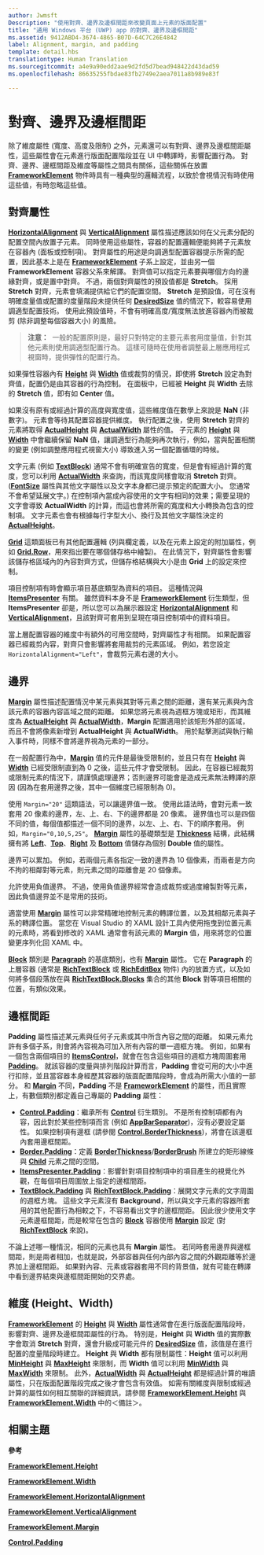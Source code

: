 ```yaml
---
author: Jwmsft
Description: "使用對齊、邊界及邊框間距來改變頁面上元素的版面配置"
title: "通用 Windows 平台 (UWP) app 的對齊、邊界及邊框間距"
ms.assetid: 9412ABD4-3674-4865-B07D-64C7C26E4842
label: Alignment, margin, and padding
template: detail.hbs
translationtype: Human Translation
ms.sourcegitcommit: a4e9a90edd2aae9d2fd5d7bead948422d43dad59
ms.openlocfilehash: 86635255fbdae83fb2749e2aea7011a8b989e83f

---
```

# 對齊、邊界及邊框間距

除了維度屬性 (寬度、高度及限制) 之外，元素還可以有對齊、邊界及邊框間距屬性，這些屬性會在元素進行版面配置階段並在 UI 中轉譯時，影響配置行為。 對齊、邊界、邊框間距及維度等屬性之間具有關係，這些關係在放置 [**FrameworkElement**](https://msdn.microsoft.com/library/windows/apps/br208706) 物件時具有一種典型的邏輯流程，以致於會視情況有時使用這些值，有時忽略這些值。

## 對齊屬性

[**HorizontalAlignment**](https://msdn.microsoft.com/library/windows/apps/br208720) 與 [**VerticalAlignment**](https://msdn.microsoft.com/library/windows/apps/br208749) 屬性描述應該如何在父元素分配的配置空間內放置子元素。 同時使用這些屬性，容器的配置邏輯便能夠將子元素放在容器內 (面板或控制項)。 對齊屬性的用途是向調適型配置容器提示所需的配置，因此基本上是在 [**FrameworkElement**](https://msdn.microsoft.com/library/windows/apps/br208706) 子系上設定，並由另一個 **FrameworkElement** 容器父系來解譯。 對齊值可以指定元素要與哪個方向的邊緣對齊，或是置中對齊。 不過，兩個對齊屬性的預設值都是 **Stretch**。 採用 **Stretch** 對齊，元素會填滿提供給它們的配置空間。 **Stretch** 是預設值，可在沒有明確度量值或配置的度量階段未提供任何 [**DesiredSize**](https://msdn.microsoft.com/library/windows/apps/br208921) 值的情況下，較容易使用調適型配置技術。 使用此預設值時，不會有明確高度/寬度無法放進容器內而被裁剪 (除非調整每個容器大小) 的風險。

> **注意：**&nbsp;&nbsp;一般的配置原則是，最好只對特定的主要元素套用度量值，針對其他元素則使用調適型配置行為。 這樣可隨時在使用者調整最上層應用程式視窗時，提供彈性的配置行為。

 
如果彈性容器內有 [**Height**](https://msdn.microsoft.com/library/windows/apps/br208718) 與 [**Width**](https://msdn.microsoft.com/library/windows/apps/br208751) 值或裁剪的情況，即使將 **Stretch** 設定為對齊值，配置仍是由其容器的行為控制。 在面板中，已經被 **Height** 與 **Width** 去除的 **Stretch** 值，即有如 **Center** 值。

如果沒有原有或經過計算的高度與寬度值，這些維度值在數學上來說是 **NaN** (非數字)。 元素會等待其配置容器提供維度。 執行配置之後，使用 **Stretch** 對齊的元素將取得 [**ActualHeight**](https://msdn.microsoft.com/library/windows/apps/br208707) 與 [**ActualWidth**](https://msdn.microsoft.com/library/windows/apps/br208709) 屬性的值。 子元素的 [**Height**](https://msdn.microsoft.com/library/windows/apps/br208718) 與 [**Width**](https://msdn.microsoft.com/library/windows/apps/br208751) 中會繼續保留 **NaN** 值，讓調適型行為能夠再次執行，例如，當與配置相關的變更 (例如調整應用程式視窗大小) 導致進入另一個配置循環的時候。

文字元素 (例如 [**TextBlock**](https://msdn.microsoft.com/library/windows/apps/br209652)) 通常不會有明確宣告的寬度，但是會有經過計算的寬度，您可以利用 [**ActualWidth**](https://msdn.microsoft.com/library/windows/apps/br208709) 來查詢，而該寬度同樣會取消 **Stretch** 對齊。 ([**FontSize**](https://msdn.microsoft.com/library/windows/apps/br209657) 屬性與其他文字屬性以及文字本身都已提示預定的配置大小。 您通常不會希望延展文字。) 在控制項內當成內容使用的文字有相同的效果；需要呈現的文字會導致 **ActualWidth** 的計算，而這也會將所需的寬度和大小轉換為包含的控制項。 文字元素也會有根據每行字型大小、換行及其他文字屬性決定的 [**ActualHeight**](https://msdn.microsoft.com/library/windows/apps/br208707)。

[**Grid**](https://msdn.microsoft.com/library/windows/apps/br242704) 這類面板已有其他配置邏輯 (列與欄定義，以及在元素上設定的附加屬性，例如 [**Grid.Row**](https://msdn.microsoft.com/library/windows/apps/hh759795)，用來指出要在哪個儲存格中繪製)。 在此情況下，對齊屬性會影響該儲存格區域內的內容對齊方式，但儲存格結構與大小是由 **Grid** 上的設定來控制。

項目控制項有時會顯示項目基底類型為資料的項目。 這種情況與 [**ItemsPresenter**](https://msdn.microsoft.com/library/windows/apps/br242843) 有關。 雖然資料本身不是 [**FrameworkElement**](https://msdn.microsoft.com/library/windows/apps/br208706) 衍生類型，但 **ItemsPresenter** 卻是，所以您可以為展示器設定 [**HorizontalAlignment**](https://msdn.microsoft.com/library/windows/apps/br208720) 和 [**VerticalAlignment**](https://msdn.microsoft.com/library/windows/apps/br208749)，且該對齊可套用到呈現在項目控制項中的資料項目。

當上層配置容器的維度中有額外的可用空間時，對齊屬性才有相關。 如果配置容器已經裁剪內容，對齊只會影響將套用裁剪的元素區域。 例如，若您設定 `HorizontalAlignment="Left"`，會裁剪元素右邊的大小。

## 邊界

[**Margin**](https://msdn.microsoft.com/library/windows/apps/br208724) 屬性描述配置情況中某元素與其對等元素之間的距離，還有某元素與內含該元素的容器內容區域之間的距離。 如果您將元素視為週框方塊或矩形，而其維度為 [**ActualHeight**](https://msdn.microsoft.com/library/windows/apps/br208707) 與 [**ActualWidth**](https://msdn.microsoft.com/library/windows/apps/br208709)，**Margin** 配置適用於該矩形外部的區域，而且不會將像素新增到 **ActualHeight** 與 **ActualWidth**。 用於點擊測試與執行輸入事件時，同樣不會將邊界視為元素的一部分。

在一般配置行為中，[**Margin**](https://msdn.microsoft.com/library/windows/apps/br208724) 值的元件是最後受限制的，並且只有在 [**Height**](https://msdn.microsoft.com/library/windows/apps/br208718) 與 [**Width**](https://msdn.microsoft.com/library/windows/apps/br208751) 已經受限制直到為 0 之後，這些元件才會受限制。 因此，在容器已經裁剪或限制元素的情況下，請謹慎處理邊界；否則邊界可能會是造成元素無法轉譯的原因 (因為在套用邊界之後，其中一個維度已經限制為 0)。

使用 `Margin="20"` 這類語法，可以讓邊界值一致。 使用此語法時，會對元素一致套用 20 像素的邊界，左、上、右、下的邊界都是 20 像素。 邊界值也可以是四個不同的值，每個值都描述一個不同的邊界，以左、上、右、下的順序套用。 例如，`Margin="0,10,5,25"`。 [**Margin**](https://msdn.microsoft.com/library/windows/apps/br208724) 屬性的基礎類型是 [**Thickness**](https://msdn.microsoft.com/library/windows/apps/br208864) 結構，此結構擁有將 [**Left**](https://msdn.microsoft.com/library/windows/apps/hh673893)、[**Top**](https://msdn.microsoft.com/library/windows/apps/hh673840)、[**Right**](https://msdn.microsoft.com/library/windows/apps/hh673881) 及 [**Bottom**](https://msdn.microsoft.com/library/windows/apps/hh673775) 值儲存為個別 **Double** 值的屬性。

邊界可以累加。 例如，若兩個元素各指定一致的邊界為 10 個像素，而兩者是方向不拘的相鄰對等元素，則元素之間的距離會是 20 個像素。

允許使用負值邊界。 不過，使用負值邊界經常會造成裁剪或過度繪製對等元素，因此負值邊界並不是常用的技術。

適當使用 [**Margin**](https://msdn.microsoft.com/library/windows/apps/br208724) 屬性可以非常精確地控制元素的轉譯位置，以及其相鄰元素與子系的轉譯位置。 當您在 Visual Studio 的 XAML 設計工具內使用拖曳到位置元素的元素時，將看到修改的 XAML 通常會有該元素的 **Margin** 值，用來將您的位置變更序列化回 XAML 中。

[**Block**](https://msdn.microsoft.com/library/windows/apps/br244379) 類別是 [**Paragraph**](https://msdn.microsoft.com/library/windows/apps/br244503) 的基底類別，也有 [**Margin**](https://msdn.microsoft.com/library/windows/apps/jj191725) 屬性。 它在 **Paragraph** 的上層容器 (通常是 [**RichTextBlock**](https://msdn.microsoft.com/library/windows/apps/br227565) 或 [**RichEditBox**](https://msdn.microsoft.com/library/windows/apps/br227548) 物件) 內的放置方式，以及如何將多個段落放在與 [**RichTextBlock.Blocks**](https://msdn.microsoft.com/library/windows/apps/br244347) 集合的其他 **Block** 對等項目相關的位置，有類似效果。

## 邊框間距

**Padding** 屬性描述某元素與任何子元素或其中所含內容之間的距離。 如果元素允許有多個子系，則會將內容視為可加入所有內容的單一週框方塊。 例如，如果有一個包含兩個項目的 [**ItemsControl**](https://msdn.microsoft.com/library/windows/apps/br242803)，就會在包含這些項目的週框方塊周圍套用 [**Padding**](https://msdn.microsoft.com/library/windows/apps/br209459)。 就該容器的度量與排列階段計算而言，**Padding** 會從可用的大小中進行扣除，並且當容器本身經歷其容器的版面配置階段時，會成為所需大小值的一部分。 和 [**Margin**](https://msdn.microsoft.com/library/windows/apps/br208724) 不同，**Padding** 不是 [**FrameworkElement**](https://msdn.microsoft.com/library/windows/apps/br208706) 的屬性，而且實際上，有數個類別都定義自己專屬的 **Padding** 屬性：

-   [**Control.Padding**](https://msdn.microsoft.com/library/windows/apps/br209459)：繼承所有 [**Control**](https://msdn.microsoft.com/library/windows/apps/br209390) 衍生類別。 不是所有控制項都有內容，因此對於某些控制項而言 (例如 [**AppBarSeparator**](https://msdn.microsoft.com/library/windows/apps/dn279268))，沒有必要設定屬性。 如果控制項有邊框 (請參閱 [**Control.BorderThickness**](https://msdn.microsoft.com/library/windows/apps/br209399))，將會在該邊框內套用邊框間距。
-   [**Border.Padding**](https://msdn.microsoft.com/library/windows/apps/br209263)：定義 [**BorderThickness**](https://msdn.microsoft.com/library/windows/apps/br209256)/[**BorderBrush**](https://msdn.microsoft.com/library/windows/apps/br209254) 所建立的矩形線條與 [**Child**](https://msdn.microsoft.com/library/windows/apps/br209258) 元素之間的空間。
-   [**ItemsPresenter.Padding**](https://msdn.microsoft.com/library/windows/apps/hh968021)：影響針對項目控制項中的項目產生的視覺化外觀，在每個項目周圍放上指定的邊框間距。
-   [**TextBlock.Padding**](https://msdn.microsoft.com/library/windows/apps/br209673) 與 [**RichTextBlock.Padding**](https://msdn.microsoft.com/library/windows/apps/br227596)：展開文字元素的文字周圍的週框方塊。 這些文字元素沒有 **Background**，所以與文字元素的容器所套用的其他配置行為相較之下，不容易看出文字的邊框間距。 因此很少使用文字元素邊框間距，而是較常在包含的 [**Block**](https://msdn.microsoft.com/library/windows/apps/br244379) 容器使用 [**Margin**](https://msdn.microsoft.com/library/windows/apps/jj191725) 設定 (對 [**RichTextBlock**](https://msdn.microsoft.com/library/windows/apps/br227565) 來說)。

不論上述哪一種情況，相同的元素也具有 **Margin** 屬性。 若同時套用邊界與邊框間距，則是兩者相加，也就是說，外部容器與任何內部內容之間的外觀距離等於邊界加上邊框間距。 如果對內容、元素或容器套用不同的背景值，就有可能在轉譯中看到邊界結束與邊框間距開始的交界處。

## 維度 (Height、Width)

[**FrameworkElement**](https://msdn.microsoft.com/library/windows/apps/br208706) 的 [**Height**](https://msdn.microsoft.com/library/windows/apps/br208718) 與 [**Width**](https://msdn.microsoft.com/library/windows/apps/br208751) 屬性通常會在進行版面配置階段時，影響對齊、邊界及邊框間距屬性的行為。 特別是，**Height** 與 **Width** 值的實際數字會取消 **Stretch** 對齊，還會升級成可能元件的 [**DesiredSize**](https://msdn.microsoft.com/library/windows/apps/br208921) 值，該值是在進行配置的度量階段時建立。 **Height** 與 **Width** 都有限制屬性：**Height** 值可以利用 [**MinHeight**](https://msdn.microsoft.com/library/windows/apps/br208731) 與 [**MaxHeight**](https://msdn.microsoft.com/library/windows/apps/br208726) 來限制，而 **Width** 值可以利用 [**MinWidth**](https://msdn.microsoft.com/library/windows/apps/br208733) 與 [**MaxWidth**](https://msdn.microsoft.com/library/windows/apps/br208728) 來限制。 此外，[**ActualWidth**](https://msdn.microsoft.com/library/windows/apps/br208709) 與 [**ActualHeight**](https://msdn.microsoft.com/library/windows/apps/br208707) 都是經過計算的唯讀屬性，只在版面配置階段完成之後才會包含有效值。 如需有關維度與限制或經過計算的屬性如何相互關聯的詳細資訊，請參閱 [**FrameworkElement.Height**](https://msdn.microsoft.com/library/windows/apps/br208718) 與 [**FrameworkElement.Width**](https://msdn.microsoft.com/library/windows/apps/br208751) 中的＜備註＞。

## 相關主題

**參考**

[**FrameworkElement.Height**](https://msdn.microsoft.com/library/windows/apps/br208718)

[**FrameworkElement.Width**](https://msdn.microsoft.com/library/windows/apps/br208751)

[**FrameworkElement.HorizontalAlignment**](https://msdn.microsoft.com/library/windows/apps/br208720)

[**FrameworkElement.VerticalAlignment**](https://msdn.microsoft.com/library/windows/apps/br208749)

[**FrameworkElement.Margin**](https://msdn.microsoft.com/library/windows/apps/br208724)

[**Control.Padding**](https://msdn.microsoft.com/library/windows/apps/br209459)



<!--HONumber=Jun16_HO4-->


